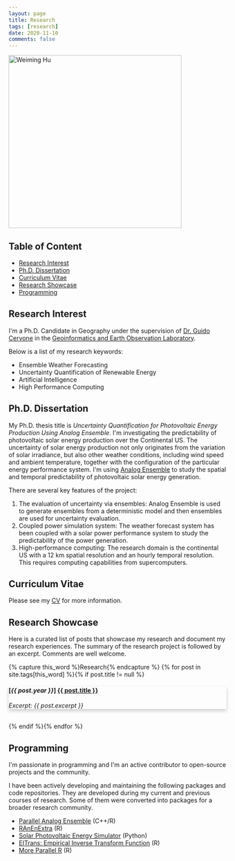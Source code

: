 ```yaml
---
layout: page
title: Research
tags: [research]
date: 2020-11-10
comments: false
---
```


<head>
<meta name="viewport" content="width=device-width, initial-scale=1">
<style>
.card {
  box-shadow: 0 4px 8px 0 rgba(0,0,0,0.2);
  transition: 0.3s;
}

.card:hover {
  box-shadow: 0 8px 16px 0 rgba(0,0,0,0.2);
}

.mycontainer {
  padding: 2px 16px;
}
</style>
</head>

<img src="https://weiming-hu.github.io/assets/img/logo.jpg" alt="Weiming Hu" style="width:400px !important">

## Table of Content

<!-- vim-markdown-toc GFM -->

* [Research Interest](#research-interest)
* [Ph.D. Dissertation](#phd-dissertation)
* [Curriculum Vitae](#curriculum-vitae)
* [Research Showcase](#research-showcase)
* [Programming](#programming)

<!-- vim-markdown-toc -->

## Research Interest

I'm a Ph.D. Candidate in Geography under the supervision of [Dr. Guido Cervone](https://www.geog.psu.edu/directory/guido-cervone) in the [Geoinformatics and Earth Observation Laboratory](http://geoinf.psu.edu/).

Below is a list of my research keywords:

- Ensemble Weather Forecasting
- Uncertainty Quantification of Renewable Energy
- Artificial Intelligence
- High Performance Computing

## Ph.D. Dissertation

My Ph.D. thesis title is *Uncertainty Quantification for Photovoltaic Energy Production Using Analog Ensemble*. I'm investigating the predictability of photovoltaic solar energy production over the Continental US. The uncertainty of solar energy production not only originates from the variation of solar irradiance, but also other weather conditions, including wind speed and ambient temperature, together with the configuration of the particular energy performance system. I'm using [Analog Ensemble](https://weiming-hu.github.io/AnalogsEnsemble) to study the spatial and temporal predictability of photovoltaic solar energy generation.

There are several key features of the project:

1. The evaluation of uncertainty via ensembles: Analog Ensemble is used to generate ensembles from a deterministic model and then ensembles are used for uncertainty evaluation.
2. Coupled power simulation system: The weather forecast system has been coupled with a solar power performance system to study the predictability of the power generation.
3. High-performance computing: The research domain is the continental US with a 12 km spatial resolution and an hourly temporal resolution. This requires computing capabilities from supercomputers.


## Curriculum Vitae

Please see my [CV](https://weiming-hu.github.io/assets/pdf/Hu-Weiming-CV.pdf) for more information.

## Research Showcase

Here is a curated list of posts that showcase my research and document my research experiences. The summary of the research project is followed by an excerpt. Comments are well welcome.

{% capture this_word %}Research{% endcapture %}
{% for post in site.tags[this_word] %}{% if post.title != null %}
<div class="card" onclick="location.href='{{ site.url }}{{ post.url }}';"><div class="mycontainer">
<h4>[<em>{{ post.year }}</em>] <a href="{{ site.url }}{{ post.url }}" title="{{ post.title }}">{{ post.title }}</a></h4>
<p><em>Excerpt: {{ post.excerpt }}</em></p>
</div></div>
<br>
{% endif %}{% endfor %}

## Programming

I'm passionate in programming and I'm an active contributor to open-source projects and the community.

I have been actively developing and maintaining the following packages and code repositories. They are developed during my current and previous courses of research. Some of them were converted into packages for a broader research community.

- [Parallel Analog Ensemble](https://weiming-hu.github.io/AnalogsEnsemble/) (C++/R)
- [RAnEnExtra](https://weiming-hu.github.io/RAnEnExtra/) (R)
- [Solar Photovoltaic Energy Simulator](https://github.com/Weiming-Hu/RenewableSimulator) (Python)
- [EITrans: Empirical Inverse Transform Function](https://weiming-hu.github.io/EITrans/) (R)
- [More Parallel R](https://weiming-hu.github.io/MoreParallelR/) (R)

